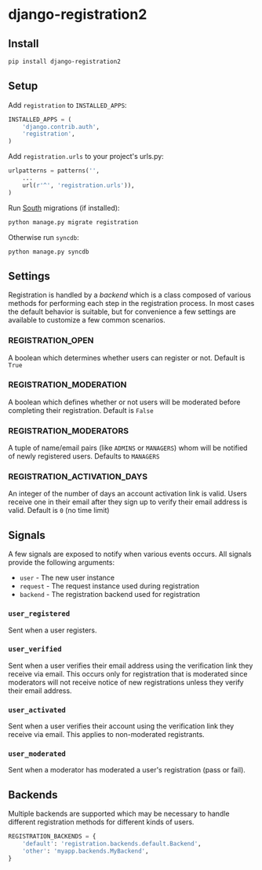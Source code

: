 # django-registration2

## Install

```bash
pip install django-registration2
```

## Setup

Add `registration` to `INSTALLED_APPS`:

```python
INSTALLED_APPS = (
    'django.contrib.auth',
    'registration',
)
```

Add `registration.urls` to your project's urls.py:

```python
urlpatterns = patterns('',
    ...
    url(r'^', 'registration.urls')),
)
```

Run [South](http://south.readthedocs.org) migrations (if installed):

```python
python manage.py migrate registration
```

Otherwise run `syncdb`:

```python
python manage.py syncdb
```

## Settings

Registration is handled by a _backend_ which is a class composed of various
methods for performing each step in the registration process. In most cases
the default behavior is suitable, but for convenience a few settings are
available to customize a few common scenarios.

### REGISTRATION_OPEN

A boolean which determines whether users can register or not. Default is `True`

### REGISTRATION_MODERATION

A boolean which defines whether or not users will be moderated before
completing their registration. Default is `False`

### REGISTRATION_MODERATORS

A tuple of name/email pairs (like `ADMINS` or `MANAGERS`) whom will be notified
of newly registered users. Defaults to `MANAGERS`

### REGISTRATION_ACTIVATION_DAYS

An integer of the number of days an account activation link is valid. Users
receive one in their email after they sign up to verify their email address
is valid. Default is `0` (no time limit)

## Signals

A few signals are exposed to notify when various events occurs. All signals
provide the following arguments:

- `user` - The new user instance
- `request` - The request instance used during registration
- `backend` - The registration backend used for registration

### `user_registered`

Sent when a user registers.

### `user_verified`

Sent when a user verifies their email address using the verification link they
receive via email. This occurs only for registration that is moderated since
moderators will not receive notice of new registrations unless they verify
their email address.

### `user_activated`

Sent when a user verifies their account using the verification link they
receive via email. This applies to non-moderated registrants.

### `user_moderated`

Sent when a moderator has moderated a user's registration (pass or fail).

## Backends

Multiple backends are supported which may be necessary to handle different
registration methods for different kinds of users.

```python
REGISTRATION_BACKENDS = {
    'default': 'registration.backends.default.Backend',
    'other': 'myapp.backends.MyBackend',
}
```


